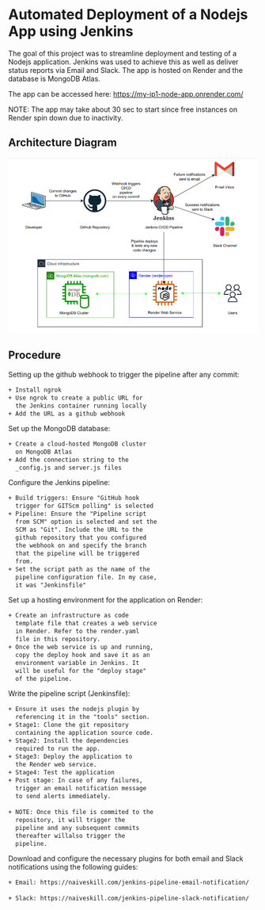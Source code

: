 
# Automated Deployment of a Nodejs App using Jenkins

The goal of this project was to streamline deployment and testing of a Nodejs application. Jenkins was used to achieve this as well as deliver status reports via Email and Slack. The app is hosted on Render and the database is MongoDB Atlas.

The app can be accessed here: https://my-ip1-node-app.onrender.com/

NOTE: The app may take about 30 sec to start since free instances on Render spin down due to inactivity.


## Architecture Diagram

![Diagram](Architecture_Diagram.png)
## Procedure
Setting up the github webhook to trigger   the pipeline after any commit:

    + Install ngrok
    + Use ngrok to create a public URL for
      the Jenkins container running locally
    + Add the URL as a github webhook

Set up the MongoDB database:

    + Create a cloud-hosted MongoDB cluster
      on MongoDB Atlas
    + Add the connection string to the
      _config.js and server.js files

Configure the Jenkins pipeline:

    + Build triggers: Ensure "GitHub hook
      trigger for GITScm polling" is selected
    + Pipeline: Ensure the "Pipeline script
      from SCM" option is selected and set the
      SCM as "Git". Include the URL to the
      github repository that you configured
      the webhook on and specify the branch
      that the pipeline will be triggered
      from.
    + Set the script path as the name of the
      pipeline configuration file. In my case,
      it was "Jenkinsfile"

Set up a hosting environment for the application on Render:

    + Create an infrastructure as code
      template file that creates a web service
      in Render. Refer to the render.yaml
      file in this repository.
    + Once the web service is up and running,
      copy the deploy hook and save it as an
      environment variable in Jenkins. It
      will be useful for the "deploy stage"
      of the pipeline.

Write the pipeline script (Jenkinsfile):

    + Ensure it uses the nodejs plugin by
      referencing it in the "tools" section.
    + Stage1: Clone the git repository
      containing the application source code.
    + Stage2: Install the dependencies
      required to run the app.
    + Stage3: Deploy the application to
      the Render web service.
    + Stage4: Test the application
    + Post stage: In case of any failures,
      trigger an email notification message
      to send alerts immediately.

    + NOTE: Once this file is commited to the
      repository, it will trigger the
      pipeline and any subsequent commits
      thereafter willalso trigger the
      pipeline.

Download and configure the necessary plugins for both email and Slack notifications using the following guides:

    + Email: https://naiveskill.com/jenkins-pipeline-email-notification/

    + Slack: https://naiveskill.com/jenkins-pipeline-slack-notification/



    
